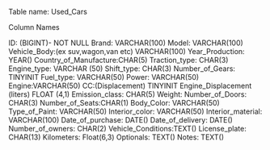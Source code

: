 Table name: Used_Cars

Column Names

ID: (BIGINT)- NOT NULL
Brand:  VARCHAR(100)
Model:  VARCHAR(100)
Vehicle_Body:(ex suv,wagon,van etc)  VARCHAR(100)
Year_Production: YEAR()
Country_of_Manufacture:CHAR(5)
Traction_type: CHAR(3)
Engine_type: VARCHAR (50)
Shift_type: CHAR(3)
Number_of_Gears: TINYINIT
Fuel_type: VARCHAR(50)
Power: VARCHAR(50)
Engine:VARCHAR(50)
CC:(Displacement) TINYINIT
Engine_Displacement (liters) FLOAT (4,1)
Emission_class: CHAR(5)
Weight:
Number_of_Doors: CHAR(3)
Number_of_Seats:CHAR(1) 
Body_Color: VARCHAR(50)
Type_of_Paint: VARCHAR(50)
Interior_color: VARCHAR(50)
Interior_material: VARCHAR(100)
Date_of_purchase: DATE()
Date_of_delivery: DATE()
Number_of_owners: CHAR(2)
Vehicle_Conditions:TEXT()
License_plate: CHAR(13)
Kilometers: Float(6,3)
Optionals: TEXT()
Notes: TEXT()